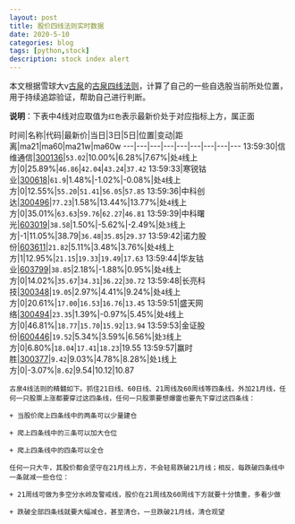 ```yaml
---
layout: post
title: 股价四线法则实时数据
date: 2020-5-10
categories: blog
tags: [python,stock]
description: stock index alert
---
```



本文根据雪球大v[古泉](https://xueqiu.com/u/7148646888)的[古泉四线法则](https://xueqiu.com/7148646888/130498192)，计算了自己的一些自选股当前所处位置，用于持续追踪验证，帮助自己进行判断。

**说明**：下表中4线对应取值为`红色`表示最新价处于对应指标上方，属正面

时间|名称|代码|最新价|当日|3日|5日|位置|变动|距离|ma21|ma60|ma21w|ma60w
---|---|---|---|---|---|---|---|---
13:59:30|信维通信|[300136](https://xueqiu.com/S/SZ300136)|`53.02`|10.00%|6.28%|7.67%|处`4`线上方|0|25.89%|`46.86`|`42.04`|`43.24`|`37.42`
13:59:33|寒锐钴业|[300618](https://xueqiu.com/S/SZ300618)|`61.9`|1.48%|-1.02%|-0.08%|处`4`线上方|0|12.55%|`55.20`|`51.41`|`56.05`|`57.85`
13:59:36|中科创达|[300496](https://xueqiu.com/S/SZ300496)|`77.23`|1.58%|13.44%|13.77%|处`4`线上方|0|35.01%|`63.63`|`59.76`|`62.27`|`46.81`
13:59:39|中科曙光|[603019](https://xueqiu.com/S/SH603019)|`38.58`|1.50%|-5.62%|-2.49%|处`3`线上方|-1|11.05%|38.79|`36.48`|`35.85`|`29.37`
13:59:42|诺力股份|[603611](https://xueqiu.com/S/SH603611)|`21.82`|5.11%|3.48%|3.76%|处`4`线上方|1|12.95%|`21.15`|`19.33`|`19.49`|`17.63`
13:59:44|华友钴业|[603799](https://xueqiu.com/S/SH603799)|`38.85`|2.18%|-1.88%|0.95%|处`4`线上方|0|14.02%|`35.67`|`34.31`|`36.22`|`30.72`
13:59:48|长亮科技|[300348](https://xueqiu.com/S/SZ300348)|`19.05`|2.97%|4.41%|9.24%|处`4`线上方|0|20.61%|`17.00`|`16.53`|`16.76`|`13.45`
13:59:51|盛天网络|[300494](https://xueqiu.com/S/SZ300494)|`23.35`|1.39%|-0.97%|5.45%|处`4`线上方|0|46.81%|`18.77`|`15.70`|`15.92`|`13.94`
13:59:53|金证股份|[600446](https://xueqiu.com/S/SH600446)|`19.52`|5.34%|3.59%|6.56%|处`3`线上方|0|6.80%|`18.04`|`17.41`|`18.23`|19.55
13:59:57|赢时胜|[300377](https://xueqiu.com/S/SZ300377)|`9.42`|9.03%|4.78%|8.28%|处`1`线上方|0|-3.07%|`8.62`|9.54|10.12|10.87

```
古泉4线法则的精髓如下。抓住21日线、60日线、21周线及60周线等四条线，外加21月线，任何一只股票上涨都要穿过这四条线，任何一只股票要想爆雷也要先下穿过这四条线：

+ 当股价爬上四条线中的两条可以少量建仓

+ 爬上四条线中的三条可以加大仓位

+ 爬上四条线中的四条可以全仓

任何一只大牛，其股价都会坚守在21月线上方，不会轻易跌破21月线；相反，每跌破四条线中一条就减一些仓位：

+ 21周线可做为多空分水岭及警戒线，股价在21周线及60周线下方就要十分慎重，多看少做

+ 跌破全部四条线就要大幅减仓，甚至清仓，一旦跌破21月线，清仓观望
```